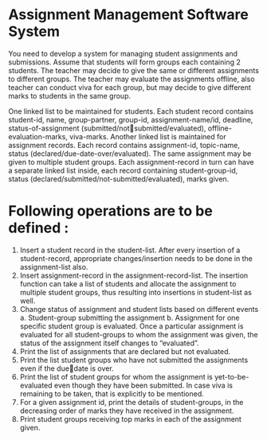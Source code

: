 # Assignment Management Software System


You need to develop a system for managing student assignments and submissions. Assume 
that students will form groups each containing 2 students. The teacher may decide to give the 
same or different assignments to different groups. The teacher may evaluate the assignments 
offline, also teacher can conduct viva for each group, but may decide to give different marks 
to students in the same group. 


One linked list to be maintained for students. Each student record contains student-id, name, 
group-partner, group-id, assignment-name/id, deadline, status-of-assignment (submitted/notsubmitted/evaluated), offline-evaluation-marks, viva-marks. 
Another linked list is maintained for assignment records. Each record contains assignment-id, 
topic-name, status (declared/due-date-over/evaluated). The same assignment may be given to 
multiple student groups. Each assignment-record in turn can have a separate linked list inside, 
each record containing student-group-id, status (declared/submitted/not-submitted/evaluated), 
marks given. 


# Following operations are to be defined :


1. Insert a student record in the student-list. After every insertion of a student-record, 
appropriate changes/insertion needs to be done in the assignment-list also. 
2. Insert assignment-record in the assignment-record-list. The insertion function can take 
a list of students and allocate the assignment to multiple student groups, thus resulting 
into insertions in student-list as well. 
3. Change status of assignment and student lists based on different events 
a. Student-group submitting the assignment
b. Assignment for one specific student group is evaluated. Once a particular
assignment is evaluated for all student-groups to whom the assignment was 
given, the status of the assignment itself changes to “evaluated”. 
4. Print the list of assignments that are declared but not evaluated. 
5. Print the list student groups who have not submitted the assignments even if the duedate is over. 
6. Print the list of student groups for whom the assignment is yet-to-be-evaluated even 
though they have been submitted. In case viva is remaining to be taken, that is 
explicitly to be mentioned. 
7. For a given assignment id, print the details of student-groups, in the decreasing order 
of marks they have received in the assignment. 
8. Print student groups receiving top marks in each of the assignment given. 
